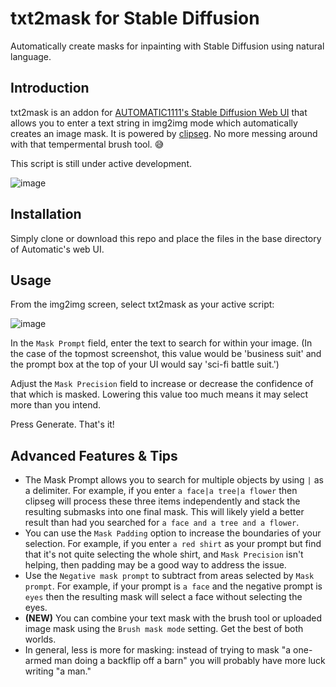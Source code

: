 # txt2mask for Stable Diffusion
Automatically create masks for inpainting with Stable Diffusion using natural language.

## Introduction

txt2mask is an addon for [AUTOMATIC1111's Stable Diffusion Web UI](https://github.com/AUTOMATIC1111/stable-diffusion-webui) that allows you to enter a text string in img2img mode which automatically creates an image mask. It is powered by [clipseg](https://github.com/timojl/clipseg). No more messing around with that tempermental brush tool. 😅

This script is still under active development.

![image](https://user-images.githubusercontent.com/95403634/190878562-d020887c-ccb0-411c-ab37-38e2115552eb.png)

## Installation

Simply clone or download this repo and place the files in the base directory of Automatic's web UI.

## Usage

From the img2img screen, select txt2mask as your active script:

![image](https://user-images.githubusercontent.com/95403634/190878234-43134aff-0843-4caf-a0ea-146d6e1891dc.png)

In the `Mask Prompt` field, enter the text to search for within your image. (In the case of the topmost screenshot, this value would be 'business suit' and the prompt box at the top of your UI would say 'sci-fi battle suit.')

Adjust the `Mask Precision` field to increase or decrease the confidence of that which is masked. Lowering this value too much means it may select more than you intend.

Press Generate. That's it!

## Advanced Features & Tips

- The Mask Prompt allows you to search for multiple objects by using `|` as a delimiter. For example, if you enter `a face|a tree|a flower` then clipseg will process these three items independently and stack the resulting submasks into one final mask. This will likely yield a better result than had you searched for `a face and a tree and a flower`.
- You can use the `Mask Padding` option to increase the boundaries of your selection. For example, if you enter `a red shirt` as your prompt but find that it's not quite selecting the whole shirt, and `Mask Precision` isn't helping, then padding may be a good way to address the issue.
- Use the `Negative mask prompt` to subtract from areas selected by `Mask prompt`. For example, if your prompt is `a face` and the negative prompt is `eyes` then the resulting mask will select a face without selecting the eyes.
- **(NEW)** You can combine your text mask with the brush tool or uploaded image mask using the `Brush mask mode` setting. Get the best of both worlds.
-  In general, less is more for masking: instead of trying to mask "a one-armed man doing a backflip off a barn" you will probably have more luck writing "a man."